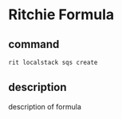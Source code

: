 # Ritchie Formula

## command

```bash
rit localstack sqs create
```

## description

description of formula
